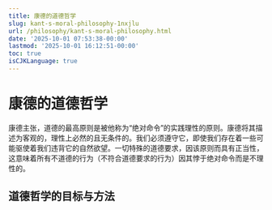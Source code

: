 ```yaml
---
title: 康德的道德哲学
slug: kant-s-moral-philosophy-1nxjlu
url: /philosophy/kant-s-moral-philosophy.html
date: '2025-10-01 07:53:38-00:00'
lastmod: '2025-10-01 16:12:51-00:00'
toc: true
isCJKLanguage: true
---
```


# 康德的道德哲学

康德主张，道德的最高原则是被他称为“绝对命令”的实践理性的原则。康德将其描述为客观的，理性上必然的且无条件的。我们必须遵守它，即使我们存在着一些可能驱使着我们违背它的自然欲望。一切特殊的道德要求，因该原则而具有正当性，这意味着所有不道德的行为（不符合道德要求的行为）因其悖于绝对命令而是不理性的。

## 道德哲学的目标与方法
